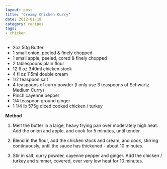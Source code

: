 ```yaml
---
layout: post
title: "Creamy Chicken Curry"
date: 2012-01-18
category: recipes
tags: 
- chicken
---
```


* 2oz 50g Butter
* 1 small onion, peeled & finely chopped
* 1 small apple, peeled, cored & finely chopped
* 2 tablespoons plain flour
* 12 fl oz 340ml chicken stock
* 4 fl oz 115ml double cream
* 1/2 teaspoon salt
* 4 teaspoons of curry powder (I only use 3 teaspoons of Schwartz Medium Curry)
* Pinch cayenne pepper
* 1/4 teaspoon ground ginger
* 1 1/4 lb 575g diced cooked chicken / turkey

<b>Method</b>
1. Melt the butter in a large, heavy frying pan over moderately high heat.  Add
the onion and apple, and cook for 5 minutes, until tender.</p>

2. Blend in the flour, add the chicken stock and cream, and cook, stirring
continuously, until the sauce has thickened - about 10 minutes.</p>

3. Stir in salt, curry powder, cayenne pepper and ginger.  Add the chicken /
turkey and simmer, covered, over very low heat for 10 minutes.</p>
